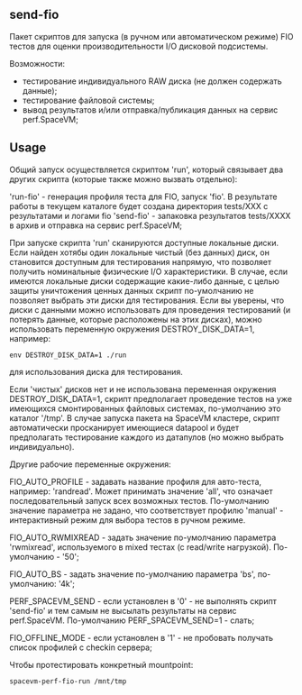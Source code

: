## send-fio

Пакет скриптов для запуска (в ручном или автоматическом режиме) FIO тестов для оценки производительности I/O дисковой подсистемы.

Возможности:

 - тестирование индивидуального RAW диска (не должен содержать данные);
 - тестирование файловой системы;
 - вывод результатов и/или отправка/публикация данных на сервис perf.SpaceVM;

## Usage

Общий запуск осуществляется скриптом 'run', который связывает два других скрипта (которые также можно вызвать отдельно):

 'run-fio'  - генерация профиля теста для FIO, запуск 'fio'. В результате работы в текущем каталоге будет создана директория tests/XXX с результатами и логами fio
 'send-fio' - запаковка результатов tests/XXXX в архив и отправка на сервис perf.SpaceVM;

При запуске скрипта 'run' сканируются доступные локальные диски. Если найден хотябы один локальные чистый (без данных) диск, он становится доступным
для тестирования напрямую, что позволяет получить номинальные физические I/O характеристики. В случае, если имеются локальные диски содержащие какие-либо данные,
с целью защиты уничтожения ценных данных скрипт по-умолчанию не позволяет выбрать эти диски для тестирования. Если вы уверены, что диски с данными можно
использовать для проведения тестирований (и потерять данные, которые расположены на этих дисках), можно использовать переменную окружения DESTROY_DISK_DATA=1, например:

```
env DESTROY_DISK_DATA=1 ./run
```

для использования диска для тестирования.

Если 'чистых' дисков нет и не использована переменная окружения DESTROY_DISK_DATA=1, скрипт предполагает проведение тестов на уже имеющихся смонтированных файловых системах,
по-умолчанию это каталог '/tmp'. В случае запуска пакета на SpaceVM кластере, скрипт автоматически просканирует имеющиеся datapool и будет предполагать тестирование
каждого из датапулов (но можно выбрать индивидуально).

Другие рабочие переменные окружения:

FIO_AUTO_PROFILE   - задавать название профиля для авто-теста, например: 'randread'. Может принимать значение 'all', что означает последовательный запуск всех возможных тестов.
                     По-умолчанию значение параметра не задано, что соответствует профилю 'manual' - интерактивный режим для выбора тестов в ручном режиме.


FIO_AUTO_RWMIXREAD - задать значение по-умолчанию параметра 'rwmixread', используемого в mixed тестах (с read/write нагрузкой). По-умолчанию - '50';


FIO_AUTO_BS        - задать значение по-умолчанию параметра 'bs', по-умолчанию: '4k';

PERF_SPACEVM_SEND  - если установлен в '0' - не выполнять скрипт 'send-fio' и тем самым не высылать результаты на сервис perf.SpaceVM. По-умолчанию PERF_SPACEVM_SEND=1 - слать;

FIO_OFFLINE_MODE   - если установлен в '1' - не пробовать получать список профилей с checkin сервера;


Чтобы протестировать конкретный mountpoint:

```
spacevm-perf-fio-run /mnt/tmp
```
